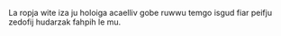 La ropja wite iza ju holoiga acaelliv gobe ruwwu temgo isgud fiar peifju zedofij hudarzak fahpih le mu.